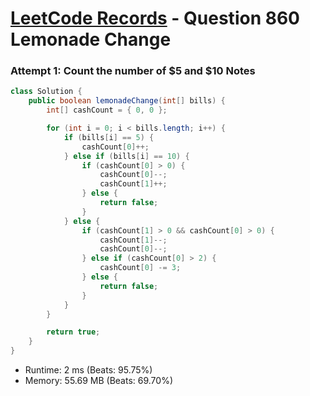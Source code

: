 # [LeetCode Records](../../README.md) - Question 860 Lemonade Change

### Attempt 1: Count the number of $5 and $10 Notes
```java
class Solution {
    public boolean lemonadeChange(int[] bills) {
        int[] cashCount = { 0, 0 };

        for (int i = 0; i < bills.length; i++) {
            if (bills[i] == 5) {
                cashCount[0]++;
            } else if (bills[i] == 10) {
                if (cashCount[0] > 0) {
                    cashCount[0]--;
                    cashCount[1]++;
                } else {
                    return false;
                }
            } else {
                if (cashCount[1] > 0 && cashCount[0] > 0) {
                    cashCount[1]--;
                    cashCount[0]--;
                } else if (cashCount[0] > 2) {
                    cashCount[0] -= 3;
                } else {
                    return false;
                }
            }
        }

        return true;
    }
}
```
- Runtime: 2 ms (Beats: 95.75%)
- Memory: 55.69 MB (Beats: 69.70%)

<br>
